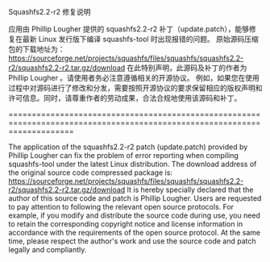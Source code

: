Squashfs2.2-r2 修复说明

应用由 Phillip Lougher 提供的 squashfs2.2-r2 补丁（update.patch），能够修复在最新 Linux 发行版下编译 squashfs-tool 时出现报错的问题。
原始源码压缩包的下载地址为：https://sourceforge.net/projects/squashfs/files/squashfs/squashfs2.2-r2/squashfs2.2-r2.tar.gz/download
在此特别声明，此源码及补丁的作者为 Phillip Lougher 。请使用者务必注意遵循相关的开源协议。
例如，如果您在使用过程中对源码进行了修改和分发，需要按照开源协议的要求保留相应的版权声明和许可信息。同时，请尊重作者的劳动成果，合法合规地使用该源码和补丁。


==========================================================================================================================

The application of the squashfs2.2-r2 patch (update.patch) provided by Phillip Lougher can fix the problem of error reporting when compiling squashfs-tool under the latest Linux distribution.
The download address of the original source code compressed package is: https://sourceforge.net/projects/squashfs/files/squashfs/squashfs2.2-r2/squashfs2.2-r2.tar.gz/download
It is hereby specially declared that the author of this source code and patch is Phillip Lougher. Users are requested to pay attention to following the relevant open source protocols.
For example, if you modify and distribute the source code during use, you need to retain the corresponding copyright notice and license information in accordance with the requirements of the open source protocol. At the same time, please respect the author's work and use the source code and patch legally and compliantly.
